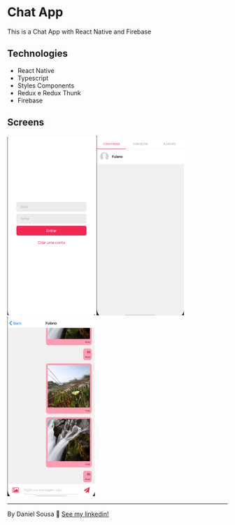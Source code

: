 # Chat App

This is a Chat App with React Native and Firebase

## Technologies

<ul>
  <li>React Native</li>
  <li>Typescript</li>
  <li>Styles Components</li>
  <li>Redux e Redux Thunk</li>
  <li>Firebase</li>
</ul>

## Screens

 <p>
  <img src="github/auth.png" width="200">
  <img src="github/home.png" width="200"> 
    <img src="github/chat.png" width="200">
 </p>

---

By Daniel Sousa :wave: [See my linkedin!](https://www.linkedin.com/in/danielsousast/)
